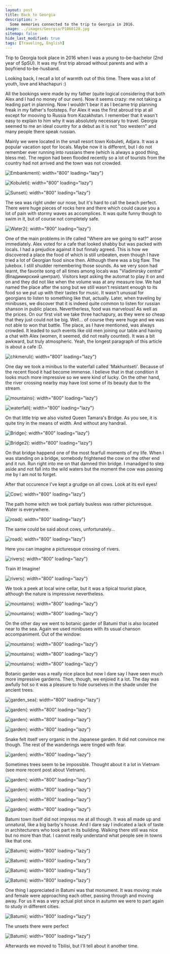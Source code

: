 ```yaml
---
layout: post
title: Back to Georgia
description: >
  Some memories connected to the trip to Georgia in 2016.
image: ../images/Georgia/P1060128.jpg
sitemap: false
hide_last_modified: true
tags: [Traveling, English]
---
```


Trip to Georgia took place in 2016 when I was a young to-be-bachelor (2nd year of SpSU). It was my first trip abroad without parents and with a boyfriend to-be-husband. 

Looking back, I recall a lot of warmth out of this time. There was a lot of youth, love and khachapuri  :) 

All the bookings were made by my father (quite logical considering that both Alex and I had no money of our own). Now it seems crazy: me not taking a leading part in planning. Now I wouldn't bear it as I became trip planning freak in my father's footsteps.
For Alex it was the first abroud trip at all except for mooving to Russia from Kazakhstan. I remember that it wasn't easy to explain to him why it was absolutely necessary to travel. Georgia seemed to me an ideal country for a debut as it is not "too western" and many people there speak russian.

Mainly we were located in the small resort town Kobuleti, Adjara. It was a popular vacation spot for locals. Maybe now it is different, but I do not remember ever running into russians there (which is always a good thing, bless me). The region had been flooded recently so a lot of tourists from the country had not arrived and the town was not crowded.

![Embankment](../images/Georgia/P1060094.jpg){: width="800" loading="lazy"}

![Kobuleti](../images/Georgia/P1060098.jpg){: width="800" loading="lazy"}


![Sunset](../images/Georgia/P1060110.jpg){: width="800" loading="lazy"}  

The sea was right under our nose, but it's hard to call the beach perfect. There were huge pieces of rocks here and there which could cause you a lot of pain with stormy waves as accomplices. It was quite funny though to swim in it, but of course not completely safe.

![Water2](../images/Georgia/P1060339.jpg){: width="800" loading="lazy"}

One of the main problems in life called "Where are we going to eat?" arose immediately. Alex voted for a cafe that looked shabby but was packed with locals. I had a prejudice against it but finnaly agreed. This is how we discovered a place the food of which is still unbeaten, even though I have tried a lot of Georgian food since then. Although there was a big flaw. The jukebox. I still shudder remembering those sounds.
As we very soon had learnt, the favorite song of all times among locals was "Vladimirsky central" (Владимирский централ). Visitors kept asking the automat to play it on and on and they did not like when the volume was at any measure low.
We had named the place after the song but we still wasn't resistant enough to its food so we put up with their tastes for music. 
It wasn't unusual for georgians to listen to something like that, actually. Later, when traveling by minibuses, we discover that it is indeed quite common to listen for russian shanson in public places.
Nevertherless, food was marvelous! As well as the prices. On our first visit we take three hachapury, as they were so cheap that they just could not be big. Well... of course they were huge and we was not able to won that battle.
The place, as I have mentioned, was always crowded. It leaded to such events like old men joining our table and having a chat with Alex (women, it seemed, did not really counted). It was a bit awkward, but truly atmospheric. Yeah, the longest paragraph of this article is about a cafe :D.

![chkmeruli](../images/Georgia/P1060313.jpg){: width="800" loading="lazy"}

One day we took a minibus to the waterfall called 'Makhuntseti'. Because of the recent flood it had become immense. I believe that in that condition it looks much more impressive so we were kind of lucky. On the other hand, the river crossing nearby may have lost some of its beauty due to the stream. 

![mountains](../images/Georgia/P1060352.jpg){: width="800" loading="lazy"}

![waterfall](../images/Georgia/P1060357_2.jpg){: width="800" loading="lazy"}


On that little trip we also visited Queen Tamara's Bridge. As you see, it is quite tiny in the means of width. And without any handrail. 

![Bridge](../images/Georgia/P1060413.jpg){: width="800" loading="lazy"}

![Bridge2](../images/Georgia/P1060417.jpg){: width="800" loading="lazy"}

On that bridge happend one of the most fearfull moments of my life. When I was standing on a bridge, somebody frightened the cow on the other end and it run. Run right into me on that damned thin bridge. I manadged to step aside and not fall into the wild waters but the moment the cow was passing me by I am not to forget.

After that occurence I've kept a grudge on all cows. Look at its evil eyes!

![Cow](../images/Georgia/P1060421.jpg){: width="800" loading="lazy"}

The path home witch we took partialy busless was rather picturesque. Water is everywhere. 

![road](../images/Georgia/P1060490_2.jpg){: width="800" loading="lazy"}

The same could be said about cows, unfortunately...

![road](../images/Georgia/P1060486_2.jpg){: width="800" loading="lazy"}

Here you can imagine a picturesque crossing of rivers. 

![rivers](../images/Georgia/P1060534.jpg){: width="800" loading="lazy"}

Train it! Imagine!

![rivers](../images/Georgia/P1060543.jpg){: width="800" loading="lazy"}

We took a peek at local wine cellar, but it was a tipical tourist place, although the nature is impressive nevertheless.

![mountains](../images/Georgia/P1060443.jpg){: width="800" loading="lazy"}

![mountains](../images/Georgia/P1060438.jpg){: width="800" loading="lazy"}

On the other day we went to botanic garder of Batumi that is also located near to the sea. Again we used minibuses with its usual chanson accompaniment. 
Out of the window: 

![mountains](../images/Georgia/P1060126.jpg){: width="800" loading="lazy"}

![mountains](../images/Georgia/P1060170.jpg){: width="800" loading="lazy"}

![mountains](../images/Georgia/P1060128.jpg){: width="800" loading="lazy"}

Botanic garder was a really nice place but now I dare say I have seen much more impressive garderns. Then, though, we enjoied it a lot. The day was awfully hot so it was a pleasure to hide ourselves in the shade under the ancient trees. 

![garden_sea](../images/Georgia/P1060178.jpg){: width="800" loading="lazy"}

![garden](../images/Georgia/P1060221.jpg){: width="800" loading="lazy"}

![garden](../images/Georgia/P1060240.jpg){: width="800" loading="lazy"}

![garden](../images/Georgia/P1060241.jpg){: width="800" loading="lazy"}

Snake felt itself very organic in the Japanese garden. It did not convince me though. The rest of the wanderings were tinged with fear.

![garden](../images/Georgia/P1060273.jpg){: width="800" loading="lazy"}

Sometimes trees seem to be impossible. Thought about it a lot in Vietnam (see more recent post about Vietnam).

![garden](../images/Georgia/P1060263.jpg){: width="800" loading="lazy"}

![garden](../images/Georgia/P1060226.jpg){: width="800" loading="lazy"}

![garden](../images/Georgia/P1060230.jpg){: width="800" loading="lazy"}

![garden](../images/Georgia/P1060309.jpg){: width="800" loading="lazy"}

Batumi town itself did not impress me at all though. It was all made up and unnatural, like a big barby's house. And I dare say I indicated a lack of taste in architecturers who took part in its building. Walking there still was nice but no more than that. I cannot really understand what people see in towns like that one.

![Batumi](../images/Georgia/P1060634_2.jpg){: width="800" loading="lazy"}

![Batumi](../images/Georgia/P1060637_2.jpg){: width="800" loading="lazy"}

![Batumi](../images/Georgia/P1060663.jpg){: width="800" loading="lazy"}

![Batumi](../images/Georgia/P1060693_2.jpg){: width="800" loading="lazy"}

One thing I appreciated in Batumi was that monument. It was moving:  male and female were approaching each other, passing through and moving away. For us it was a very actual plot since in autumn we were to part again to study in different cities.

![Batumi](../images/Georgia/P1060675.jpg){: width="800" loading="lazy"}

The unsets there were perfect

![Batumi](../images/Georgia/P1060588.jpg){: width="800" loading="lazy"}

Afterwards we moved to Tbilisi, but I'll tell about it another time.

